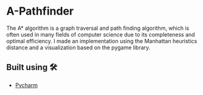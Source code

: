 # A-Pathfinder

The A* algorithm is a graph traversal and path finding algorithm, which is often used in many fields of computer science due to its completeness and optimal efficiency. I made an implementation using the Manhattan heuristics distance and a visualization based on the pygame library.

## Built using :hammer_and_wrench:
  - [Pycharm](https://www.jetbrains.com/pycharm/)
